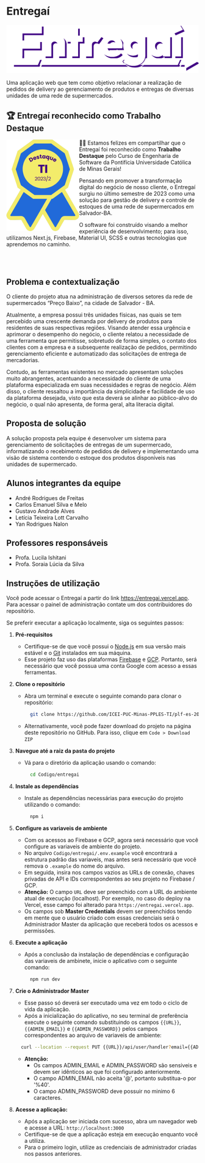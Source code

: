 # Entregaí
![Entregaí Logo](/Codigo/entregai/src/styles/img/entregai_logo_white_shadow.png)

Uma aplicação web que tem como objetivo relacionar a realização de pedidos de delivery ao gerenciamento de produtos e entregas de diversas unidades de uma rede de supermercados.


## 🏆 Entregaí reconhecido como Trabalho Destaque
<img align="left" height="240px" alt="Badge" src="Codigo/entregai/src/styles/img/badge.png"/>

🎉🚀 Estamos felizes em compartilhar que o Entregaí foi reconhecido como **Trabalho Destaque** pelo Curso de Engenharia de Software da Pontifícia Universidade Católica de Minas Gerais!

Pensando em promover a transformação digital do negócio de nosso cliente, o Entregaí surgiu no último semestre de 2023 como uma solução para gestão de delivery e controle de estoques de uma rede de supermercados em Salvador-BA. 

O software foi construído visando a melhor experiência de desenvolvimento; para isso, utilizamos Next.js, Firebase, Material UI, SCSS e outras tecnologias que aprendemos no caminho.

<br><br>

## Problema e contextualização

O cliente do projeto atua na administração de diversos setores da rede de supermercados “Preço Baixo”, na cidade de Salvador - BA. 

Atualmente, a empresa possui três unidades físicas, nas quais se tem percebido uma crescente demanda por delivery de produtos para residentes de suas respectivas regiões. Visando atender essa urgência e aprimorar o desempenho do negócio, o cliente relatou a necessidade de uma ferramenta que permitisse, sobretudo de forma simples, o contato dos clientes com a empresa e a subsequente realização de pedidos, permitindo gerenciamento eficiente e automatizado das solicitações de entrega de mercadorias.

Contudo, as ferramentas existentes no mercado apresentam soluções muito abrangentes, acentuando a necessidade do cliente de uma plataforma especializada em suas necessidades e regras de negócio. Além disso, o cliente ressaltou a importância da simplicidade e facilidade de uso da plataforma desejada, visto que esta deverá se alinhar ao público-alvo do negócio, o qual não apresenta, de forma geral, alta literacia digital.


## Proposta de solução
A solução proposta pela equipe é desenvolver um sistema para gerenciamento de solicitações de entregas de um supermercado, informatizando o recebimento de pedidos de delivery e implementando uma visão de sistema contendo o estoque dos produtos disponíveis nas unidades de supermercado.


## Alunos integrantes da equipe

* André Rodrigues de Freitas 
* Carlos Emanuel Silva e Melo
* Gustavo Andrade Alves
* Letícia Teixeira Lott Carvalho
* Yan Rodrigues Nalon


## Professores responsáveis

* Profa. Lucila Ishitani
* Profa. Soraia Lúcia da Silva


## Instruções de utilização

Você pode acessar o Entregaí a partir do link https://entregai.vercel.app. Para acessar o painel de administração contate um dos contribuidores do repositório.

Se preferir executar a aplicação localmente, siga os seguintes passos:

1. **Pré-requisitos**
    - Certifique-se de que você possui o [Node.js](https://nodejs.org/en) em sua versão mais estável e o [Git](https://git-scm.com/) instalados em sua máquina.
    - Esse projeto faz uso das plataformas [Firebase](https://firebase.google.com/?hl=pt) e [GCP](https://developers.google.com/maps?hl=pt-br). Portanto, será necessário que você possua uma conta Google com acesso a essas ferramentas.

2. **Clone o repositório**
    - Abra um terminal e execute o seguinte comando para clonar o repositório:
      ```bash
        git clone https://github.com/ICEI-PUC-Minas-PPLES-TI/plf-es-2023-2-ti4-0648100-entregai
      ```
   - Alternativamente, você pode fazer download do projeto na página deste repositório no GitHub. Para isso, clique em `Code > Download ZIP`
   
3. **Navegue até a raiz da pasta do projeto**
    - Vá para o diretório da aplicação usando o comando:
      ```bash
        cd Codigo/entregai
      ```

4. **Instale as dependências**
    - Instale as dependências necessárias para execução do projeto utilizando o comando:
      ```bash
        npm i
      ```

5. **Configure as variaveis de ambiente**
    - Com os acessos ao Firebase e GCP, agora será necessário que você configure as variaveis de ambiente do projeto.
    - No arquivo `Codigo/entregai/.env.example` você encontrará a estrutura padrão das variaveis, mas antes será necessário que você remova o `.example` do nome do arquivo.
    - Em seguida, insira nos campos vazios as URLs de conexão, chaves privadas de API e IDs correspondentes ao seu projeto no Firebase / GCP.
    - **Atenção:** O campo `URL` deve ser preenchido com a URL do ambiente atual de execução (localhost). Por exemplo, no caso do deploy na Vercel, esse campo foi alterado para ```https://entregai.vercel.app```.
    - Os campos sob **Master Credentials** devem ser preenchidos tendo em mente que o usuário criado com essas credenciais será o Administrador Master da aplicação que receberá todos os acessos e permissões.

5. **Execute a aplicação**
    - Após a conclusão da instalação de dependências e configuração das variaveis de ambinete, inicie o aplicativo com o seguinte comando:
      ```bash
        npm run dev
      ```

6. **Crie o Administrador Master**
    - Esse passo só deverá ser executado uma vez em todo o ciclo de vida da aplicação.
    - Após a inicialização do aplicativo, no seu terminal de preferência execute o seguinte comando substituindo os campos `{{URL}}`, `{{ADMIN_EMAIL}}` e `{{ADMIN_PASSWORD}}` pelos campos correspondentes ao arquivo de variaveis de ambiente:
    ```bash
      curl --location --request PUT {{URL}}/api/user/handler?email={{ADMIN_EMAIL}}&password={{ADMIN_PASSWORD}}
    ```
    - **Atenção:** 
      - Os campos ADMIN_EMAIL e ADMIN_PASSWORD são sensiveis e devem ser idênticos ao que foi configurado anteriormente.
      - O campo ADMIN_EMAIL não aceita '@', portanto substitua-o por '%40'.
      - O campo ADMIN_PASSWORD deve possuir no minimo 6 caracteres.

6. **Acesse a aplicação:**
    - Após a aplicação ser iniciada com sucesso, abra um navegador web e acesse a URL:
      ```http://localhost:3000```
    - Certifique-se de que a aplicação esteja em execução enquanto você a utiliza.
    - Para o primeiro login, utilize as credenciais de administrador criadas nos passos anteriores.




